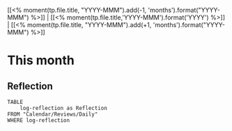 [[<% moment(tp.file.title, "YYYY-MMM").add(-1, 'months').format("YYYY-MMM") %>]] | [[<% moment(tp.file.title,'YYYY-MMM').format('YYYY') %>]] | [[<% moment(tp.file.title, "YYYY-MMM").add(+1, 'months').format("YYYY-MMM") %>]] 
# This month

## Reflection
```dataview
TABLE 
	log-reflection as Reflection
FROM "Calendar/Reviews/Daily"
WHERE log-reflection
```


